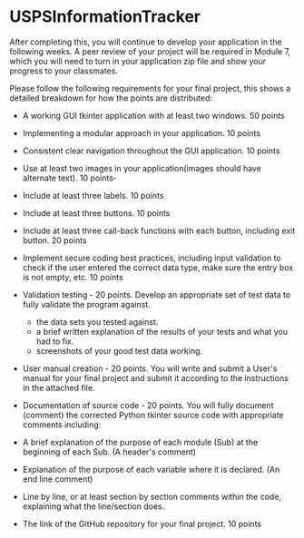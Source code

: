 # USPSInformationTracker

After completing this, you will continue to develop your application in the following weeks. A peer review of your project will be required in Module 7, which you will need to turn in your application zip file and show your progress to your classmates. 

Please follow the following requirements for your final project, this shows a detailed breakdown for how the points are distributed:  

- A working GUI tkinter application with at least two windows.   50 points
- Implementing a modular approach in your application. 10 points
- Consistent clear navigation throughout the GUI application.   10 points
- Use at least two images in your application(images should have alternate text).  10 points- 
- Include at least three labels. 10 points
- Include at least three buttons. 10 points
- Include at least three call-back functions with each button, including exit button. 20 points
- Implement secure coding best practices, including input validation to check if the user entered the correct data type, make sure the entry box is not empty, etc.   10 points
- Validation testing - 20 points.  Develop an appropriate set of test data to fully validate the program against.

  - the data sets you tested against.
  - a brief written explanation of the results of your tests and what you had to fix.
  - screenshots of your good test data working.

- User manual creation - 20 points.  You will write and submit a User's manual for your final project and submit it according to the instructions in the attached file.
- Documentation of source code - 20 points.  You will fully document (comment) the corrected Python tkinter source code with appropriate comments including:
- A brief explanation of the purpose of each module (Sub) at the beginning of each Sub. (A header's comment)
- Explanation of the purpose of each variable where it is declared. (An end line comment)
- Line by line, or at least section by section comments within the code, explaining what the line/section does. 
- The link of the GitHub repository for your final project. 10 points
